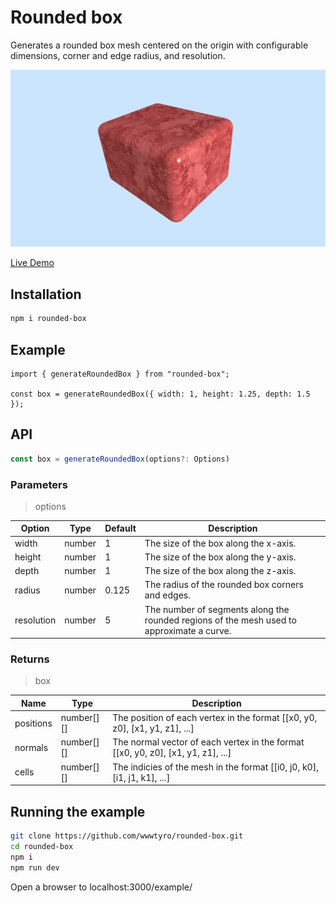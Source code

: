 # Rounded box

Generates a rounded box mesh centered on the origin with configurable dimensions, corner and edge radius, and resolution.

<p align="center">
  <img src="media/screenshot.webp">
</p>

[Live Demo](https://wwwtyro.github.io/rounded-box)

## Installation

```sh
npm i rounded-box
```

## Example

```
import { generateRoundedBox } from "rounded-box";

const box = generateRoundedBox({ width: 1, height: 1.25, depth: 1.5 });
```

## API

```ts
const box = generateRoundedBox(options?: Options)
```

### Parameters

> options

| Option     | Type   | Default | Description                                                                               |
| ---------- | ------ | ------- | ----------------------------------------------------------------------------------------- |
| width      | number | 1       | The size of the box along the x-axis.                                                     |
| height     | number | 1       | The size of the box along the y-axis.                                                     |
| depth      | number | 1       | The size of the box along the z-axis.                                                     |
| radius     | number | 0.125   | The radius of the rounded box corners and edges.                                          |
| resolution | number | 5       | The number of segments along the rounded regions of the mesh used to approximate a curve. |

### Returns

> box

| Name      | Type       | Description                                                                      |
| --------- | ---------- | -------------------------------------------------------------------------------- |
| positions | number[][] | The position of each vertex in the format [[x0, y0, z0], [x1, y1, z1], ...]      |
| normals   | number[][] | The normal vector of each vertex in the format [[x0, y0, z0], [x1, y1, z1], ...] |
| cells     | number[][] | The indicies of the mesh in the format [[i0, j0, k0], [i1, j1, k1], ...]         |

## Running the example

```sh
git clone https://github.com/wwwtyro/rounded-box.git
cd rounded-box
npm i
npm run dev
```

Open a browser to localhost:3000/example/
